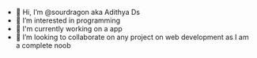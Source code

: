 - 👋 Hi, I’m @sourdragon aka Adithya Ds
- 👀 I’m interested in programming 
- 🌱 I'm currently working on a app
- 💞️ I’m looking to collaborate on any project on web development as I am a complete noob


<!---
sourdragon/sourdragon is a ✨ special ✨ repository because its `README.md` (this file) appears on your GitHub profile.
You can click the Preview link to take a look at your changes.
--->
